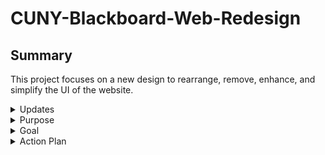 # CUNY-Blackboard-Web-Redesign
## Summary
This project focuses on a new design to rearrange, remove, enhance, and simplify the UI of the website. 

<details>
  <summary> Updates </summary>

</details>

<details>
  <summary> Purpose </summary>

</details>

<details>
  <summary> Goal </summary>

</details>

<details>
  <summary> Action Plan </summary>

</details>
